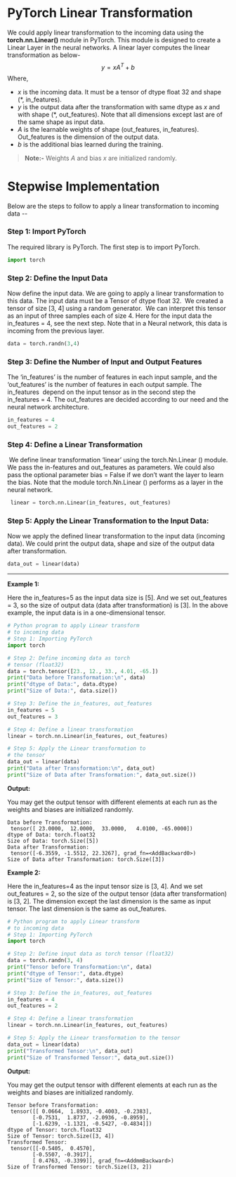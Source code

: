 # PyTorch Linear Transformation

We could apply linear transformation to the incoming data using the 
**torch.nn.Linear()** module in PyTorch. This module is designed to create a
Linear Layer in the neural networks. A linear layer computes the linear
transformation as below- $$ y= xA^T + b $$ Where,

- $x$ is the incoming data. It must be a tensor of dtype float 32 and shape (*,
  in_features).
- $y$ is the output data after the transformation with same dtype as $x$ and
  with shape (*, out_features). Note that all dimensions except last are of the
  same shape as input data.
- $A$ is the learnable weights of shape (out_features, in_features).
  Out_features is the dimension of the output data.
- $b$ is the additional bias learned during the training.

> **Note:-** Weights $A$ and bias $x$ are initialized randomly.

# Stepwise Implementation

Below are the steps to follow to apply a linear transformation to incoming data
\--

### Step 1: Import PyTorch

The required library is PyTorch. The first step is to import PyTorch.

```python
import torch
```
### Step 2: Define the Input Data

Now define the input data. We are going to apply a linear transformation to
this data. The input data must be a Tensor of dtype float 32.  We created a
tensor of size \[3, 4] using a random generator.  We can interpret this tensor
as an input of three samples each of size 4. Here for the input data the
in_features = 4, see the next step. Note that in a Neural network, this data is
incoming from the previous layer.

```python
data = torch.randn(3,4)
```
### Step 3: Define the Number of Input and Output Features

The ‘in_features’ is the number of features in each input sample, and the
‘out_features’ is the number of features in each output sample. The in_features
 depend on the input tensor as in the second step the in_features = 4. The
out_features are decided according to our need and the neural network
architecture.

```python
in_features = 4
out_features = 2
```
### Step 4: Define a Linear Transformation

 We define linear transformation ‘linear’ using the torch.Nn.Linear () module. 
We pass the in-features and out_features as parameters. We could also pass the
optional parameter bias = False if we don’t want the layer to learn the bias.
Note that the module torch.Nn.Linear () performs as a layer in the neural
network.

```python
 linear = torch.nn.Linear(in_features, out_features)
```
### Step 5: Apply the Linear Transformation to the Input Data:

Now we apply the defined linear transformation to the input data (incoming
data). We could print the output data, shape and size of the output data after
transformation.

```python
data_out = linear(data)
```
- - -
**Example 1:**

Here the in_features=5 as the input data size is \[5]. And we set out_features
= 3, so the size of output data (data after transformation) is \[3]. In the
above example, the input data is in a one-dimensional tensor.

```python
# Python program to apply Linear transform 
# to incoming data 
# Step 1: Importing PyTorch 
import torch 

# Step 2: Define incoming data as torch 
# tensor (float32) 
data = torch.tensor([23., 12., 33., 4.01, -65.]) 
print("Data before Transformation:\n", data) 
print("dtype of Data:", data.dtype) 
print("Size of Data:", data.size()) 

# Step 3: Define the in_features, out_features 
in_features = 5
out_features = 3

# Step 4: Define a linear transformation 
linear = torch.nn.Linear(in_features, out_features) 

# Step 5: Apply the Linear transformation to 
# the tensor 
data_out = linear(data) 
print("Data after Transformation:\n", data_out) 
print("Size of Data after Transformation:", data_out.size()) 
```
**Output:**

You may get the output tensor with different elements at each run as the
weights and biases are initialized randomly.

```
Data before Transformation:
 tensor([ 23.0000,  12.0000,  33.0000,   4.0100, -65.0000])
dtype of Data: torch.float32
Size of Data: torch.Size([5])
Data after Transformation:
 tensor([-6.3559, -1.5512, 22.3267], grad_fn=<AddBackward0>)
Size of Data after Transformation: torch.Size([3])
```
**Example 2:**

Here the in_features=4 as the input tensor size is \[3, 4]. And we set
out_features = 2, so the size of the output tensor (data after transformation)
is \[3, 2]. The dimension except the last dimension is the same as input
tensor. The last dimension is the same as out_features.

```python
# Python program to apply Linear transform 
# to incoming data 
# Step 1: Importing PyTorch 
import torch 

# Step 2: Define input data as torch tensor (float32) 
data = torch.randn(3, 4) 
print("Tensor before Transformation:\n", data) 
print("dtype of Tensor:", data.dtype) 
print("Size of Tensor:", data.size()) 

# Step 3: Define the in_features, out_features 
in_features = 4
out_features = 2

# Step 4: Define a linear transformation 
linear = torch.nn.Linear(in_features, out_features) 

# Step 5: Apply the Linear transformation to the tensor 
data_out = linear(data) 
print("Transformed Tensor:\n", data_out) 
print("Size of Transformed Tensor:", data_out.size()) 
```
**Output:** 

You may get the output tensor with different elements at each run as the
weights and biases are initialized randomly.

```
Tensor before Transformation:
 tensor([[ 0.0664,  1.8933, -0.4003, -0.2383],
        [-0.7531,  1.8737, -2.0936, -0.8959],
        [-1.6239, -1.1321, -0.5427, -0.4834]])
dtype of Tensor: torch.float32
Size of Tensor: torch.Size([3, 4])
Transformed Tensor:
 tensor([[-0.5405,  0.4570],
        [-0.5507, -0.3917],
        [ 0.4763, -0.3399]], grad_fn=<AddmmBackward>)
Size of Transformed Tensor: torch.Size([3, 2])
```

